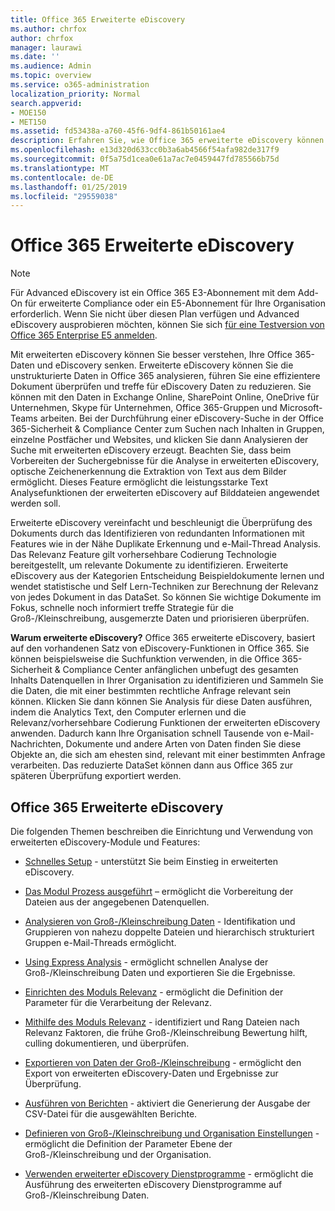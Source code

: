 ```yaml
---
title: Office 365 Erweiterte eDiscovery
ms.author: chrfox
author: chrfox
manager: laurawi
ms.date: ''
ms.audience: Admin
ms.topic: overview
ms.service: o365-administration
localization_priority: Normal
search.appverid:
- MOE150
- MET150
ms.assetid: fd53438a-a760-45f6-9df4-861b50161ae4
description: Erfahren Sie, wie Office 365 erweiterte eDiscovery können Sie Analysieren von Daten in Office 365 und Optimierung des Dokuments Reviews treffe für effiziente eDiscovery.
ms.openlocfilehash: e13d320d633cc0b3a6ab4566f54afa982de317f9
ms.sourcegitcommit: 0f5a75d1cea0e61a7ac7e0459447fd785566b75d
ms.translationtype: MT
ms.contentlocale: de-DE
ms.lasthandoff: 01/25/2019
ms.locfileid: "29559038"
---
```

# <a name="office-365-advanced-ediscovery"></a>Office 365 Erweiterte eDiscovery

> [!NOTE]
> Für Advanced eDiscovery ist ein Office 365 E3-Abonnement mit dem Add-On für erweiterte Compliance oder ein E5-Abonnement für Ihre Organisation erforderlich. Wenn Sie nicht über diesen Plan verfügen und Advanced eDiscovery ausprobieren möchten, können Sie sich [für eine Testversion von Office 365 Enterprise E5 anmelden](https://go.microsoft.com/fwlink/p/?LinkID=698279). 
  
Mit erweiterten eDiscovery können Sie besser verstehen, Ihre Office 365-Daten und eDiscovery senken. Erweiterte eDiscovery können Sie die unstrukturierte Daten in Office 365 analysieren, führen Sie eine effizientere Dokument überprüfen und treffe für eDiscovery Daten zu reduzieren. Sie können mit den Daten in Exchange Online, SharePoint Online, OneDrive für Unternehmen, Skype für Unternehmen, Office 365-Gruppen und Microsoft-Teams arbeiten. Bei der Durchführung einer eDiscovery-Suche in der Office 365-Sicherheit &amp; Compliance Center zum Suchen nach Inhalten in Gruppen, einzelne Postfächer und Websites, und klicken Sie dann Analysieren der Suche mit erweiterten eDiscovery erzeugt. Beachten Sie, dass beim Vorbereiten der Suchergebnisse für die Analyse in erweiterten eDiscovery, optische Zeichenerkennung die Extraktion von Text aus dem Bilder ermöglicht. Dieses Feature ermöglicht die leistungsstarke Text Analysefunktionen der erweiterten eDiscovery auf Bilddateien angewendet werden soll.
  
Erweiterte eDiscovery vereinfacht und beschleunigt die Überprüfung des Dokuments durch das Identifizieren von redundanten Informationen mit Features wie in der Nähe Duplikate Erkennung und e-Mail-Thread Analysis. Das Relevanz Feature gilt vorhersehbare Codierung Technologie bereitgestellt, um relevante Dokumente zu identifizieren. Erweiterte eDiscovery aus der Kategorien Entscheidung Beispieldokumente lernen und wendet statistische und Self Lern-Techniken zur Berechnung der Relevanz von jedes Dokument in das DataSet. So können Sie wichtige Dokumente im Fokus, schnelle noch informiert treffe Strategie für die Groß-/Kleinschreibung, ausgemerzte Daten und priorisieren überprüfen.
  
 **Warum erweiterte eDiscovery?** Office 365 erweiterte eDiscovery, basiert auf den vorhandenen Satz von eDiscovery-Funktionen in Office 365. Sie können beispielsweise die Suchfunktion verwenden, in die Office 365-Sicherheit &amp; Compliance Center anfänglichen unbefugt des gesamten Inhalts Datenquellen in Ihrer Organisation zu identifizieren und Sammeln Sie die Daten, die mit einer bestimmten rechtliche Anfrage relevant sein können. Klicken Sie dann können Sie Analysis für diese Daten ausführen, indem die Analytics Text, den Computer erlernen und die Relevanz/vorhersehbare Codierung Funktionen der erweiterten eDiscovery anwenden. Dadurch kann Ihre Organisation schnell Tausende von e-Mail-Nachrichten, Dokumente und andere Arten von Daten finden Sie diese Objekte an, die sich am ehesten sind, relevant mit einer bestimmten Anfrage verarbeiten. Das reduzierte DataSet können dann aus Office 365 zur späteren Überprüfung exportiert werden. 
  
## <a name="office-365-advanced-ediscovery"></a>Office 365 Erweiterte eDiscovery

Die folgenden Themen beschreiben die Einrichtung und Verwendung von erweiterten eDiscovery-Module und Features:
  
- [Schnelles Setup](quick-setup-for-advanced-ediscovery.md) - unterstützt Sie beim Einstieg in erweiterten eDiscovery. 
    
- [Das Modul Prozess ausgeführt](run-the-process-module-in-advanced-ediscovery.md) – ermöglicht die Vorbereitung der Dateien aus der angegebenen Datenquellen. 
    
- [Analysieren von Groß-/Kleinschreibung Daten](analyze-case-data-with-advanced-ediscovery.md) - Identifikation und Gruppieren von nahezu doppelte Dateien und hierarchisch strukturiert Gruppen e-Mail-Threads ermöglicht. 

- [Using Express Analysis](use-express-analysis-in-advanced-ediscovery.md) - ermöglicht schnellen Analyse der Groß-/Kleinschreibung Daten und exportieren Sie die Ergebnisse. 
    
- [Einrichten des Moduls Relevanz](manage-relevance-setup-in-advanced-ediscovery.md) - ermöglicht die Definition der Parameter für die Verarbeitung der Relevanz. 
    
- [Mithilfe des Moduls Relevanz](use-relevance-in-advanced-ediscovery.md) - identifiziert und Rang Dateien nach Relevanz Faktoren, die frühe Groß-/Kleinschreibung Bewertung hilft, culling dokumentieren, und überprüfen. 
    
- [Exportieren von Daten der Groß-/Kleinschreibung](export-case-data-in-advanced-ediscovery.md) - ermöglicht den Export von erweiterten eDiscovery-Daten und Ergebnisse zur Überprüfung. 
    
- [Ausführen von Berichten](run-reports-in-advanced-ediscovery.md) - aktiviert die Generierung der Ausgabe der CSV-Datei für die ausgewählten Berichte. 
    
- [Definieren von Groß-/Kleinschreibung und Organisation Einstellungen](define-case-and-tenant-settings-in-advanced-ediscovery.md) - ermöglicht die Definition der Parameter Ebene der Groß-/Kleinschreibung und der Organisation. 
    
- [Verwenden erweiterter eDiscovery Dienstprogramme](use-advanced-ediscovery-utilities.md) - ermöglicht die Ausführung des erweiterten eDiscovery Dienstprogramme auf Groß-/Kleinschreibung Daten. 
